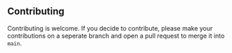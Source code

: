 ## Contributing
Contributing is welcome. If you decide to contribute, please make your contributions on a seperate branch and open a pull request to merge it into ``main``.
